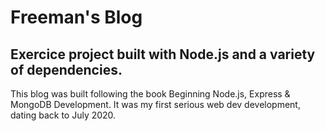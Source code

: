 # Freeman's Blog

## Exercice project built with Node.js and a variety of dependencies. 

This blog was built following the book Beginning Node.js, Express & MongoDB Development.
It was my first serious web dev development, dating back to July 2020. 
